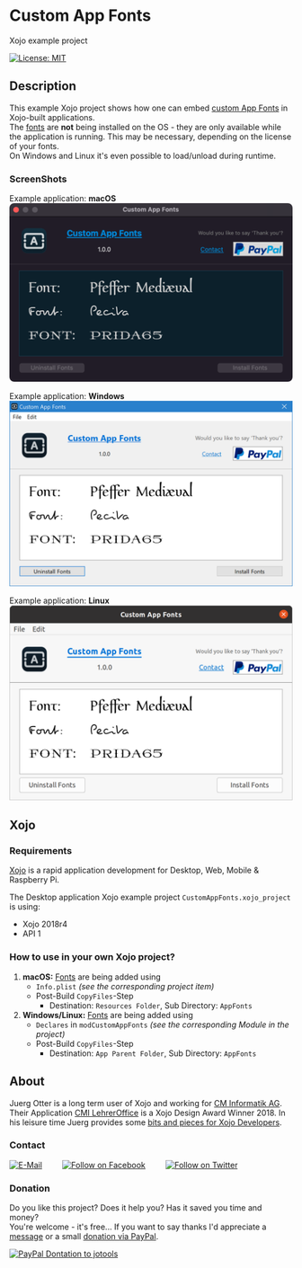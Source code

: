 # Custom App Fonts
Xojo example project

[![License: MIT](https://img.shields.io/badge/License-MIT-green.svg)](LICENSE)

## Description
This example Xojo project shows how one can embed [custom App Fonts](./fonts) in Xojo-built applications.  
The [fonts](./fonts) are **not** being installed on the OS - they are only available while the application is running. This may be necessary, depending on the license of your fonts.  
On Windows and Linux it's even possible to load/unload during runtime.

### ScreenShots
Example application: **macOS**  
![ScreenShot: Example App - macOS](screenshots/customappfonts-macos.png?raw=true)

Example application: **Windows**  
![ScreenShot: Example App - Windows](screenshots/customappfonts-windows.png?raw=true)

Example application: **Linux**  
![ScreenShot: Example App - Linux](screenshots/customappfonts-linux.png?raw=true)

## Xojo
### Requirements
[Xojo](https://www.xojo.com/) is a rapid application development for Desktop, Web, Mobile & Raspberry Pi.  

The Desktop application Xojo example project ```CustomAppFonts.xojo_project``` is using:
- Xojo 2018r4
- API 1

### How to use in your own Xojo project?
1. **macOS:** [Fonts](./fonts) are being added using
   - ```Info.plist``` *(see the corresponding project item)* 
   - Post-Build ```CopyFiles```-Step
     - Destination: ```Resources Folder```, Sub Directory: ```AppFonts```
2. **Windows/Linux:** [Fonts](./fonts) are being added using
   - ```Declares``` in ```modCustomAppFonts``` *(see the corresponding Module in the project)* 
   - Post-Build ```CopyFiles```-Step
     - Destination: ```App Parent Folder```, Sub Directory: ```AppFonts```

## About
Juerg Otter is a long term user of Xojo and working for [CM Informatik AG](https://cmiag.ch/). Their Application [CMI LehrerOffice](https://cmi-bildung.ch/) is a Xojo Design Award Winner 2018. In his leisure time Juerg provides some [bits and pieces for Xojo Developers](https://www.jo-tools.ch/).

### Contact
[![E-Mail](https://img.shields.io/static/v1?style=social&label=E-Mail&message=xojo@jo-tools.ch)](mailto:xojo@jo-tools.ch)
&emsp;&emsp;
[![Follow on Facebook](https://img.shields.io/static/v1?style=social&logo=facebook&label=Facebook&message=juerg.otter)](https://www.facebook.com/juerg.otter)
&emsp;&emsp;
[![Follow on Twitter](https://img.shields.io/twitter/follow/juergotter?style=social)](https://twitter.com/juergotter)

### Donation
Do you like this project? Does it help you? Has it saved you time and money?  
You're welcome - it's free... If you want to say thanks I'd appreciate a [message](mailto:xojo@jo-tools.ch) or a small [donation via PayPal](https://paypal.me/jotools).  

[![PayPal Dontation to jotools](https://img.shields.io/static/v1?style=social&logo=paypal&label=PayPal&message=jotools)](https://paypal.me/jotools)
